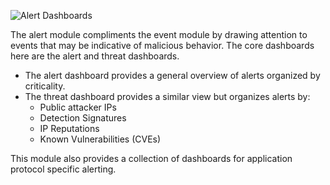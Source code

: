![Alert Dashboards](../img/dashboards/gifs/alert-dashboards.gif)

The alert module compliments the event module by drawing attention to events that may be indicative of malicious behavior. The core dashboards here are the alert and threat dashboards.

- The alert dashboard provides a general overview of alerts organized by criticality.
- The threat dashboard provides a similar view but organizes alerts by:
  - Public attacker IPs
  - Detection Signatures
  - IP Reputations
  - Known Vulnerabilities (CVEs)

This module also provides a collection of dashboards for application protocol specific alerting.